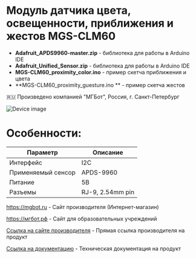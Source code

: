 # Модуль датчика цвета, освещенности, приближения и жестов MGS-CLM60 

- **Adafruit_APDS9960-master.zip** - библиотека для работы в Arduino IDE
- **Adafruit_Unified_Sensor.zip** - библиотека для работы в Arduino IDE
- **MGS-CLM60_proximity_color.ino** - пример скетча приближения и цвета
- **MGS-CLM60_proximity_guesture.ino ** - пример скетча жестов

🇷🇺 Произведено компанией "МГБот", Россия, г. Санкт-Петербург

![Device image](https://mgbot.ru/upload/iblock/d16/d1639d73e7661b0f9c9865ab2bca3632.jpg)

# Особенности:

| Параметр    | Описание |
| ----------- | -----------|
| Интерфейс   | I2C|
| Применяемый сенсор       | APDS-9960 |
| Питание     | 5В|
| Разъемы     | RJ-9, 2.54mm pin|

https://mgbot.ru  - Сайт производителя (Интернет-магазин)

https://мгбот.рф  - Сайт для образовательных учреждений

[Ссылка на сайте производителя](https://mgbot.ru/catalog/moduli/modul_datchika_tsveta_osveshchennosti_priblizheniya_i_zhestov_mgs_clm60_s_razemom_rj_9_apds_9960/) - Прямая ссылка производителя на продукт

[Ссылка на документацию](https://books.mgbot.ru/devices/MGS-CLM60.pdf) - Техническая документация на продукт